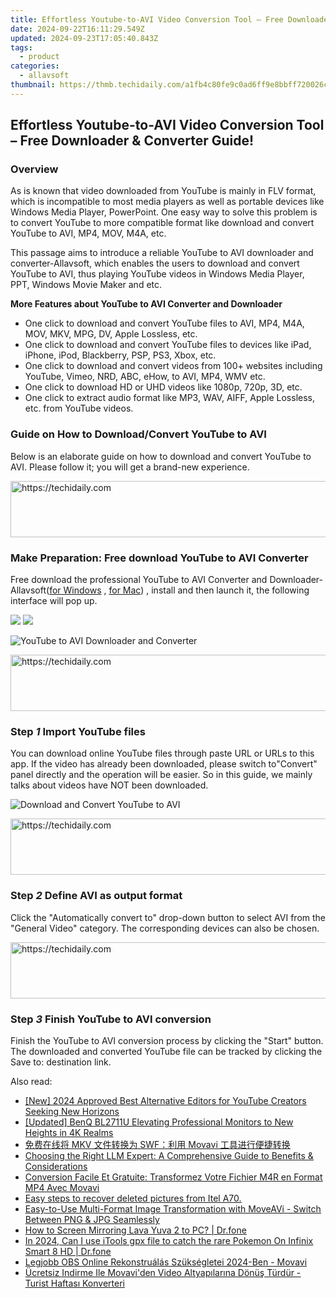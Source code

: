 ```yaml
---
title: Effortless Youtube-to-AVI Video Conversion Tool – Free Downloader & Converter Guide!
date: 2024-09-22T16:11:29.549Z
updated: 2024-09-23T17:05:40.843Z
tags:
  - product
categories:
  - allavsoft
thumbnail: https://thmb.techidaily.com/a1fb4c80fe9c0ad6ff9e8bbff720026cb07010c4ba5417fdd64e86e6b5386be9.jpg
---
```


## Effortless Youtube-to-AVI Video Conversion Tool – Free Downloader & Converter Guide!

### Overview

As is known that video downloaded from YouTube is mainly in FLV format, which is incompatible to most media players as well as portable devices like Windows Media Player, PowerPoint. One easy way to solve this problem is to convert YouTube to more compatible format like download and convert YouTube to AVI, MP4, MOV, M4A, etc.

This passage aims to introduce a reliable YouTube to AVI downloader and converter-Allavsoft, which enables the users to download and convert YouTube to AVI, thus playing YouTube videos in Windows Media Player, PPT, Windows Movie Maker and etc.

**More Features about YouTube to AVI Converter and Downloader**

* One click to download and convert YouTube files to AVI, MP4, M4A, MOV, MKV, MPG, DV, Apple Lossless, etc.
* One click to download and convert YouTube files to devices like iPad, iPhone, iPod, Blackberry, PSP, PS3, Xbox, etc.
* One click to download and convert videos from 100+ websites including YouTube, Vimeo, NRD, ABC, eHow, to AVI, MP4, WMV etc.
* One click to download HD or UHD videos like 1080p, 720p, 3D, etc.
* One click to extract audio format like MP3, WAV, AIFF, Apple Lossless, etc. from YouTube videos.

### Guide on How to Download/Convert YouTube to AVI

Below is an elaborate guide on how to download and convert YouTube to AVI. Please follow it; you will get a brand-new experience.

<!-- affiliate ads begin -->
<a href="https://electronicx.pxf.io/c/5597632/1167086/14483" target="_top" id="1167086">
  <img src="//a.impactradius-go.com/display-ad/14483-1167086" border="0" alt="https://techidaily.com" width="728" height="90"/>
</a>
<img height="0" width="0" src="https://electronicx.pxf.io/i/5597632/1167086/14483" style="position:absolute;visibility:hidden;" border="0" />
<!-- affiliate ads end -->

### Make Preparation: Free download YouTube to AVI Converter

Free download the professional YouTube to AVI Converter and Downloader- Allavsoft([for Windows](https://tools.techidaily.com/allavsoft/products/) , [for Mac](https://tools.techidaily.com/allavsoft/products/)) , install and then launch it, the following interface will pop up.

[![](https://www.allavsoft.com/how-to/../images/how-to/free-download-win.jpg)](https://tools.techidaily.com/allavsoft/products/) [![](https://www.allavsoft.com/how-to/../images/how-to/free-download-mac.jpg)](https://tools.techidaily.com/allavsoft/products/)

![YouTube to AVI Downloader and Converter](https://www.allavsoft.com/how-to/../images/allavsoft/screen-shot-600.jpg)

<!-- affiliate ads begin -->
<a href="https://appsumo.8odi.net/c/5597632/2075462/7443" target="_top" id="2075462">
  <img src="//a.impactradius-go.com/display-ad/7443-2075462" border="0" alt="https://techidaily.com" width="728" height="90"/>
</a>
<img height="0" width="0" src="https://appsumo.8odi.net/i/5597632/2075462/7443" style="position:absolute;visibility:hidden;" border="0" />
<!-- affiliate ads end -->

### Step _1_ Import YouTube files

You can download online YouTube files through paste URL or URLs to this app. If the video has already been downloaded, please switch to"Convert" panel directly and the operation will be easier. So in this guide, we mainly talks about videos have NOT been downloaded.

![Download and Convert YouTube to AVI](https://www.allavsoft.com/how-to/../images/how-to/convert-youtube-to-avi/download-convert-youtube-to-avi.jpg)

<!-- affiliate ads begin -->
<a href="https://ephamedtechinc.pxf.io/c/5597632/2137218/26400" target="_top" id="2137218">
  <img src="//a.impactradius-go.com/display-ad/26400-2137218" border="0" alt="https://techidaily.com" width="728" height="90"/>
</a>
<img height="0" width="0" src="https://ephamedtechinc.pxf.io/i/5597632/2137218/26400" style="position:absolute;visibility:hidden;" border="0" />
<!-- affiliate ads end -->

### Step _2_ Define AVI as output format

Click the "Automatically convert to" drop-down button to select AVI from the "General Video" category. The corresponding devices can also be chosen.

<!-- affiliate ads begin -->
<a href="https://aligracehair.sjv.io/c/5597632/1925549/19272" target="_top" id="1925549">
  <img src="//a.impactradius-go.com/display-ad/19272-1925549" border="0" alt="https://techidaily.com" width="728" height="90"/>
</a>
<img height="0" width="0" src="https://aligracehair.sjv.io/i/5597632/1925549/19272" style="position:absolute;visibility:hidden;" border="0" />
<!-- affiliate ads end -->

### Step _3_ Finish YouTube to AVI conversion

Finish the YouTube to AVI conversion process by clicking the "Start" button. The downloaded and converted YouTube file can be tracked by clicking the Save to: destination link.

<ins class="adsbygoogle"
     style="display:block"
     data-ad-format="autorelaxed"
     data-ad-client="ca-pub-7571918770474297"
     data-ad-slot="1223367746"></ins>

<ins class="adsbygoogle"
     style="display:block"
     data-ad-client="ca-pub-7571918770474297"
     data-ad-slot="8358498916"
     data-ad-format="auto"
     data-full-width-responsive="true"></ins>

<span class="atpl-alsoreadstyle">Also read:</span>
<div><ul>
<li><a href="https://facebook-record-videos.techidaily.com/new-2024-approved-best-alternative-editors-for-youtube-creators-seeking-new-horizons/"><u>[New] 2024 Approved Best Alternative Editors for YouTube Creators Seeking New Horizons</u></a></li>
<li><a href="https://extra-hints.techidaily.com/updated-benq-bl2711u-elevating-professional-monitors-to-new-heights-in-4k-realms/"><u>[Updated] BenQ BL2711U Elevating Professional Monitors to New Heights in 4K Realms</u></a></li>
<li><a href="https://win-docs.techidaily.com/1726226336473-mkv-swf-movavi/"><u>免费在线将 MKV 文件转换为 SWF：利用 Movavi 工具进行便捷转换</u></a></li>
<li><a href="https://tech-haven.techidaily.com/choosing-the-right-llm-expert-a-comprehensive-guide-to-benefits-and-considerations/"><u>Choosing the Right LLM Expert: A Comprehensive Guide to Benefits & Considerations</u></a></li>
<li><a href="https://win-docs.techidaily.com/conversion-facile-et-gratuite-transformez-votre-fichier-m4r-en-format-mp4-avec-movavi/"><u>Conversion Facile Et Gratuite: Transformez Votre Fichier M4R en Format MP4 Avec Movavi</u></a></li>
<li><a href="https://phone-solutions.techidaily.com/easy-steps-to-recover-deleted-pictures-from-itel-a70-by-fonelab-android-recover-pictures/"><u>Easy steps to recover deleted pictures from Itel A70.</u></a></li>
<li><a href="https://win-docs.techidaily.com/easy-to-use-multi-format-image-transformation-with-moveavi-switch-between-png-and-jpg-seamlessly/"><u>Easy-to-Use Multi-Format Image Transformation with MoveAVi - Switch Between PNG & JPG Seamlessly</u></a></li>
<li><a href="https://screen-mirror.techidaily.com/how-to-screen-mirroring-lava-yuva-2-to-pc-drfone-by-drfone-android/"><u>How to Screen Mirroring Lava Yuva 2 to PC? | Dr.fone</u></a></li>
<li><a href="https://android-pokemon-go.techidaily.com/in-2024-can-i-use-itools-gpx-file-to-catch-the-rare-pokemon-on-infinix-smart-8-hd-drfone-by-drfone-virtual-android/"><u>In 2024, Can I use iTools gpx file to catch the rare Pokemon On Infinix Smart 8 HD | Dr.fone</u></a></li>
<li><a href="https://win-docs.techidaily.com/legjobb-obs-online-rekonstrualas-szuksegletei-2024-ben-movavi/"><u>Legjobb OBS Online Rekonstruálás Szükségletei 2024-Ben - Movavi</u></a></li>
<li><a href="https://win-docs.techidaily.com/ucretsiz-indirme-ile-movaviden-video-altyapilarina-donus-turdur-turist-haftasi-konverteri/"><u>Ücretsiz Indirme Ile Movavi'den Video Altyapılarına Dönüş Türdür - Turist Haftası Konverteri</u></a></li>
</ul></div>

